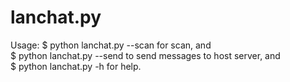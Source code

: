 lanchat.py
============
Usage:
                $ python lanchat.py --scan
for scan, and </br>
    $ python lanchat.py --send
to send messages to host server, and </br>
    $ python lanchat.py -h
for help.


